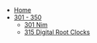 - [Home](/)
- [301 - 350](/301-350/)
  - [301 Nim](/301-350/301-Nim.md)
  - [315 Digital Root Clocks](/301-350/315-Digital-Root-Clocks.md)
